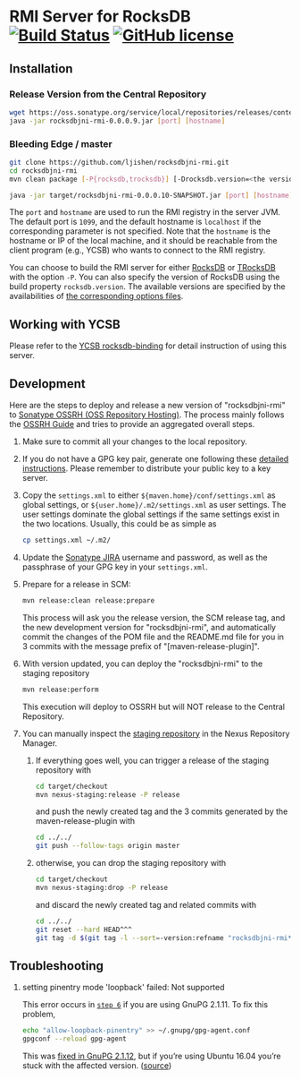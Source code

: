 # RMI Server for RocksDB [![Build Status](https://travis-ci.com/ljishen/rocksdbjni-rmi.svg?branch=master)](https://travis-ci.com/ljishen/rocksdbjni-rmi) [![GitHub license](https://img.shields.io/github/license/ljishen/rocksdbjni-rmi)](https://github.com/ljishen/rocksdbjni-rmi/blob/master/LICENSE)

## Installation

### Release Version from the Central Repository

```bash
wget https://oss.sonatype.org/service/local/repositories/releases/content/com/github/ljishen/rocksdbjni-rmi/0.0.0.9/rocksdbjni-rmi-0.0.0.9.jar
java -jar rocksdbjni-rmi-0.0.0.9.jar [port] [hostname]
```

### Bleeding Edge / master

```bash
git clone https://github.com/ljishen/rocksdbjni-rmi.git
cd rocksdbjni-rmi
mvn clean package [-P{rocksdb,trocksdb}] [-Drocksdb.version=<the version>]

java -jar target/rocksdbjni-rmi-0.0.0.10-SNAPSHOT.jar [port] [hostname]
```

The `port` and `hostname` are used to run the RMI registry in the server JVM. The default port is `1099`, and the default hostname is `localhost` if the corresponding parameter is not specified. Note that the `hostname` is the hostname or IP of the local machine, and it should be reachable from the client program (e.g., YCSB) who wants to connect to the RMI registry.

You can choose to build the RMI server for either [RocksDB](https://github.com/facebook/rocksdb) or [TRocksDB](https://github.com/KioxiaAmerica/trocksdb) with the option `-P`. You can also specify the version of RocksDB using the build property `rocksdb.version`. The available versions are specified by the availabilities of [the corresponding options files](src/test/resources/).


## Working with YCSB

Please refer to the [YCSB rocksdb-binding](https://github.com/ljishen/YCSB/tree/remote-rocksdb/rocksdb) for detail instruction of using this server.


## Development

Here are the steps to deploy and release a new version of "rocksdbjni-rmi" to [Sonatype OSSRH (OSS Repository Hosting)](https://oss.sonatype.org/). The process mainly follows the [OSSRH Guide](https://central.sonatype.org/pages/ossrh-guide.html) and tries to provide an aggregated overall steps.

1. Make sure to commit all your changes to the local repository.

2. If you do not have a GPG key pair, generate one following these [detailed instructions](https://central.sonatype.org/pages/working-with-pgp-signatures.html). Please remember to distribute your public key to a key server.

3. Copy the `settings.xml` to either `${maven.home}/conf/settings.xml` as global settings, or `${user.home}/.m2/settings.xml` as user settings. The user settings dominate the global settings if the same settings exist in the two locations. Usually, this could be as simple as

   ```bash
   cp settings.xml ~/.m2/
   ```

4. Update the [Sonatype JIRA](https://issues.sonatype.org/) username and password, as well as the passphrase of your GPG key in your `settings.xml`.

5. Prepare for a release in SCM:

   ```bash
   mvn release:clean release:prepare
   ```

   This process will ask you the release version, the SCM release tag, and the new development version for "rocksdbjni-rmi", and automatically commit the changes of the POM file and the README.md file for you in 3 commits with the message prefix of "[maven-release-plugin]".

6. With version updated, you can deploy the "rocksdbjni-rmi" to the staging repository

   ```bash
   mvn release:perform
   ```

   This execution will deploy to OSSRH but will NOT release to the Central Repository.

7. You can manually inspect the [staging repository](https://oss.sonatype.org/#stagingRepositories) in the Nexus Repository Manager.

   1. If everything goes well, you can trigger a release of the staging repository with

      ```bash
      cd target/checkout
      mvn nexus-staging:release -P release
      ```

      and push the newly created tag and the 3 commits generated by the maven-release-plugin with

      ```bash
      cd ../../
      git push --follow-tags origin master
      ```

   2. otherwise, you can drop the staging repository with

      ```bash
      cd target/checkout
      mvn nexus-staging:drop -P release
      ```

      and discard the newly created tag and related commits with

      ```bash
      cd ../../
      git reset --hard HEAD^^^
      git tag -d $(git tag -l --sort=-version:refname "rocksdbjni-rmi*" | head -1)
      ```


## Troubleshooting

1. setting pinentry mode 'loopback' failed: Not supported

   This error occurs in [`step 6`](#Development) if you are using GnuPG 2.1.11. To fix this problem,

   ```bash
   echo "allow-loopback-pinentry" >> ~/.gnupg/gpg-agent.conf
   gpgconf --reload gpg-agent
   ```

   This was [fixed in GnuPG 2.1.12](https://lists.gt.net/gnupg/devel/77927#77927), but if you’re using Ubuntu 16.04 you’re stuck with the affected version. ([source](https://www.fluidkeys.com/tweak-gpg-2.1.11/))
